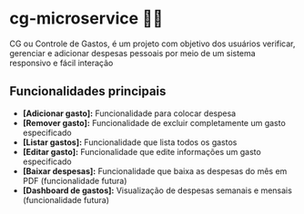 # cg-microservice 📝💵

CG ou Controle de Gastos, é um projeto com objetivo dos usuários verificar, gerenciar e adicionar despesas pessoais por meio de um sistema responsivo e fácil interação

## Funcionalidades principais 

* **[Adicionar gasto]:** Funcionalidade para colocar despesa
* **[Remover gasto]:** Funcionalidade de excluir completamente um gasto especificado
* **[Listar gastos]:** Funcionalidade que lista todos os gastos
* **[Editar gasto]:** Funcionalidade que edite informações um gasto especificado
* **[Baixar despesas]:** Funcionalidade que baixa as despesas do mês em PDF (funcionalidade futura)
* **[Dashboard de gastos]:** Visualização de despesas semanais e mensais (funcionalidade futura)
